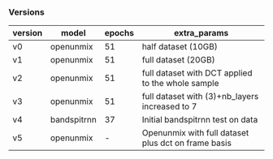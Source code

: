 ### Versions
 
| version | model       | epochs | extra_params                                        |
|---------|-------------|--------|-----------------------------------------------------|
| v0      | openunmix   | 51     | half dataset (10GB)                                 |
| v1      | openunmix   | 51     | full dataset (20GB)                                 |
| v2      | openunmix   | 51     | full dataset with DCT applied to the whole sample   |
| v3      | openunmix   | 51     | full dataset with (3)+nb_layers increased to 7      |
| v4      | bandspitrnn | 37     | Initial bandspitrnn test on data                    |
| v5      | openunmix   | -      | Openunmix with full dataset plus dct on frame basis |
